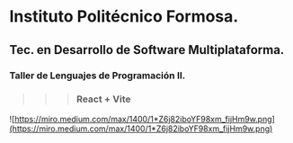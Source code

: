 # Instituto Politécnico Formosa.

## Tec. en Desarrollo de Software Multiplataforma.

### Taller de Lenguajes de Programación II.

>>> ### React + Vite

![https://miro.medium.com/max/1400/1*Z6j82iboYF98xm_fijHm9w.png](https://miro.medium.com/max/1400/1*Z6j82iboYF98xm_fijHm9w.png)